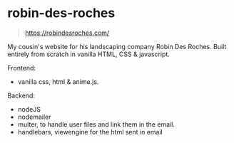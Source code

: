 # robin-des-roches

> https://robindesroches.com/

My cousin's website for his landscaping company Robin Des Roches. 
Built entirely from scratch in vanilla HTML, CSS & javascript.

Frontend:
- vanilla css, html & anime.js.

Backend:
- nodeJS
- nodemailer
- multer, to handle user files and link them in the email.
- handlebars, viewengine for the html sent in email
